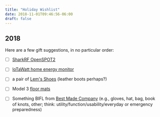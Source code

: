 ```yaml
---
title: "Holiday Wishlist"
date: 2018-11-01T09:46:56-06:00
draft: false
---
```


## 2018

Here are a few gift suggestions, in no particular order:

- [ ] [SharkRF OpenSPOT2](https://www.sharkrf.com/)
- [ ] [IoTaWatt home energy monitor](https://iotawatt.com/)
- [ ] a pair of [Lem's Shoes](https://www.lemsshoes.com/) (leather boots perhaps?)
- [ ] Model 3 [floor mats](https://shop.tesla.com/us/en/product/vehicle-accessories/model-3-all-weather-interior-mats.html)
- [ ] Something BIFL from [Best Made Company](https://www.bestmadeco.com/) (e.g., gloves, hat, bag, book of knots, other; think: utility/function/usability/everyday or emergency preparedness)

